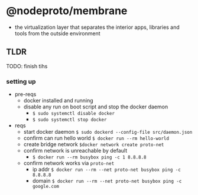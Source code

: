 # @nodeproto/membrane

- the virtualization layer that separates the interior apps, libraries and tools from the outside environment

## TLDR

TODO: finish tihs

### setting up

- pre-reqs
  - docker installed and running
  - disable any run on boot script and stop the docker daemon
    - `$ sudo systemctl disable docker`
    - `$ sudo systemctl stop docker`
- reqs
  - start docker daemon `$ sudo dockerd --config-file src/daemon.json`
  - confirm can run hello world `$ docker run --rm hello-world`
  - create bridge network `$docker network create proto-net`
  - confirm network is unreachable by default
    - `$ docker run --rm busybox ping -c 1 8.8.8.8`
  - confirm network works via `proto-net`
    - ip addr `$ docker run --rm --net proto-net busybox ping -c 8.8.8.8`
    - domain `$ docker run --rm --net proto-net busybox ping -c google.com`
